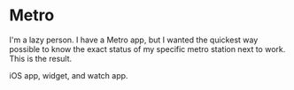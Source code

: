 # Metro #
I'm a lazy person. I have a Metro app, but I wanted the quickest way possible to know the exact status of my specific metro station next to work. This is the result.

iOS app, widget, and watch app.
